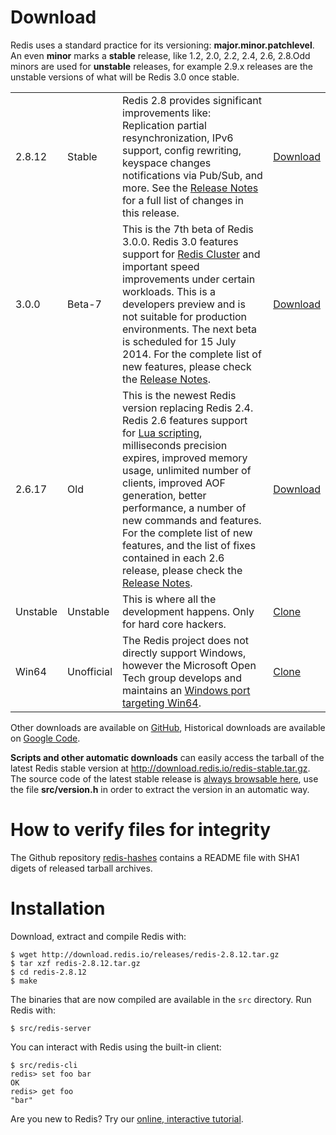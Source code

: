 Download
===

Redis uses a standard practice for its versioning:
**major.minor.patchlevel**.
An even **minor** marks a **stable** release, like 1.2, 2.0, 2.2, 2.4, 2.6, 2.8.Odd minors are used for **unstable** releases, for example 2.9.x releases are the unstable versions of what will be Redis 3.0 once stable.

<table class="versions">

  <tr class="current">
    <td>2.8.12</td>
    <td>Stable</td>
    <td>Redis 2.8 provides significant improvements like: Replication partial resynchronization, IPv6 support, config rewriting, keyspace changes notifications via Pub/Sub, and more. See the <a href="https://github.com/antirez/redis/raw/2.8/00-RELEASENOTES">Release Notes</a> for a full list of changes in this release.</td>
    <td>
      <a href="http://download.redis.io/releases/redis-2.8.12.tar.gz">Download</a>
    </td>
  </tr>

  <tr>
    <td>3.0.0</td>
    <td>Beta-7</td>
    <td>This is the 7th beta of Redis 3.0.0.
    Redis 3.0 features support for <a href="/topics/cluster-tutorial">Redis Cluster</a> and important speed improvements under certain workloads. This is a developers preview and is not suitable for production environments. The next beta is scheduled for 15 July 2014. For the complete list of new features, please check the <a href="https://github.com/antirez/redis/raw/3.0/00-RELEASENOTES">Release Notes</a>.
    <br>
    <td>
      <a href="https://github.com/antirez/redis/archive/3.0.0-beta7.tar.gz">Download</a>
    </td>
  </tr>

  <tr>
    <td>2.6.17</td>
    <td>Old</td>
    <td>This is the newest Redis version replacing Redis 2.4.
    Redis 2.6 features support for <a href="/commands/eval">Lua scripting</a>, milliseconds precision expires, improved memory usage, unlimited number of clients, improved AOF generation, better performance, a number of new commands and features. For the complete list of new features, and the list of fixes contained in each 2.6 release, please check the <a href="https://github.com/antirez/redis/raw/2.6/00-RELEASENOTES">Release Notes</a>.
    <br>
    <td>
      <a href="http://download.redis.io/releases/redis-2.6.17.tar.gz">Download</a>
    </td>
  </tr>

  <tr>
    <td>Unstable</td>
    <td>Unstable</td>
    <td>This is where all the development happens. Only for hard core hackers.
    <td>
      <a href="https://github.com/antirez/redis/tree/unstable">Clone</a>
    </td>
  </tr>

  <tr>
    <td>Win64</td>
    <td>Unofficial</td>
    <td>The Redis project does not directly support Windows, however the Microsoft Open Tech group develops and maintains an <a href="https://github.com/MSOpenTech/redis">Windows port targeting Win64</a>.
    <td>
      <a href="https://github.com/MSOpenTech/redis">Clone</a>
    </td>
  </tr>

</table>

Other downloads are available on [GitHub](https://github.com/antirez/redis/downloads), Historical downloads are available on [Google Code](http://code.google.com/p/redis/downloads/list?can=1).

**Scripts and other automatic downloads** can easily access the tarball of the latest Redis stable version at <a href="http://download.redis.io/redis-stable.tar.gz">http://download.redis.io/redis-stable.tar.gz</a>. The source code of the latest stable release is [always browsable here](http://download.redis.io/redis-stable), use the file **src/version.h** in order to extract the version in an automatic way.

How to verify files for integrity
===

The Github repository <a href="https://github.com/antirez/redis-hashes/blob/master/README">redis-hashes</a> contains a README file with SHA1 digets of released tarball archives.

Installation
===

Download, extract and compile Redis with:

    $ wget http://download.redis.io/releases/redis-2.8.12.tar.gz
    $ tar xzf redis-2.8.12.tar.gz
    $ cd redis-2.8.12
    $ make

The binaries that are now compiled are available in the `src` directory. Run Redis with:

    $ src/redis-server

You can interact with Redis using the built-in client:

    $ src/redis-cli
    redis> set foo bar
    OK
    redis> get foo
    "bar"

Are you new to Redis? Try our [online, interactive tutorial](http://try.redis-db.com).

